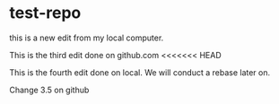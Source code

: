 # test-repo


this is a new edit from my local computer.

This is the third edit done on github.com
<<<<<<< HEAD


This is the fourth edit done on local. We will conduct a rebase later on.

Change 3.5 on github


